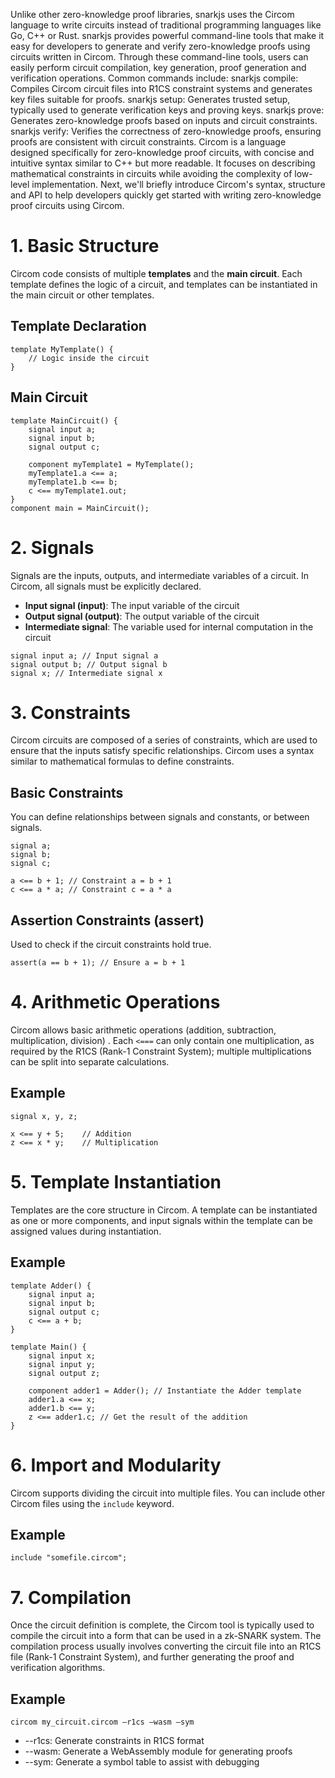 Unlike other zero-knowledge proof libraries, snarkjs uses the Circom language to write circuits instead of traditional programming languages like Go, C++ or Rust.
snarkjs provides powerful command-line tools that make it easy for developers to generate and verify zero-knowledge proofs using circuits written in Circom. Through these command-line tools, users can easily perform circuit compilation, key generation, proof generation and verification operations. Common commands include:
snarkjs compile: Compiles Circom circuit files into R1CS constraint systems and generates key files suitable for proofs.
snarkjs setup: Generates trusted setup, typically used to generate verification keys and proving keys.
snarkjs prove: Generates zero-knowledge proofs based on inputs and circuit constraints.
snarkjs verify: Verifies the correctness of zero-knowledge proofs, ensuring proofs are consistent with circuit constraints.
Circom is a language designed specifically for zero-knowledge proof circuits, with concise and intuitive syntax similar to C++ but more readable. It focuses on describing mathematical constraints in circuits while avoiding the complexity of low-level implementation. Next, we'll briefly introduce Circom's syntax, structure and API to help developers quickly get started with writing zero-knowledge proof circuits using Circom.

# 1. Basic Structure

Circom code consists of multiple **templates** and the **main circuit**. Each template defines the logic of a circuit, and templates can be instantiated in the main circuit or other templates.

## Template Declaration

```circom
template MyTemplate() {
    // Logic inside the circuit
}
```
## Main Circuit
``` circom
template MainCircuit() {
    signal input a;
    signal input b;
    signal output c;

    component myTemplate1 = MyTemplate();
    myTemplate1.a <== a;
    myTemplate1.b <== b;
    c <== myTemplate1.out;
}
component main = MainCircuit();
```

# 2. Signals

Signals are the inputs, outputs, and intermediate variables of a circuit. In Circom, all signals must be explicitly declared.

- **Input signal (input)**: The input variable of the circuit
- **Output signal (output)**: The output variable of the circuit
- **Intermediate signal**: The variable used for internal computation in the circuit

```
signal input a; // Input signal a
signal output b; // Output signal b
signal x; // Intermediate signal x
```

# 3. Constraints

Circom circuits are composed of a series of constraints, which are used to ensure that the inputs satisfy specific relationships. Circom uses a syntax similar to mathematical formulas to define constraints.

## Basic Constraints

You can define relationships between signals and constants, or between signals.

```circom
signal a;
signal b;
signal c;

a <== b + 1; // Constraint a = b + 1
c <== a * a; // Constraint c = a * a
```

## Assertion Constraints (assert)
Used to check if the circuit constraints hold true.
```
assert(a == b + 1); // Ensure a = b + 1
```

# 4. Arithmetic Operations

Circom allows basic arithmetic operations (addition, subtraction, multiplication, division) . Each `<===` can only contain one multiplication, as required by the R1CS (Rank-1 Constraint System); multiple multiplications can be split into separate calculations.

## Example

```circom
signal x, y, z;

x <== y + 5;    // Addition
z <== x * y;    // Multiplication
```

# 5. Template Instantiation

Templates are the core structure in Circom. A template can be instantiated as one or more components, and input signals within the template can be assigned values during instantiation.

## Example

```circom
template Adder() {
    signal input a;
    signal input b;
    signal output c;
    c <== a + b;
}

template Main() {
    signal input x;
    signal input y;
    signal output z;

    component adder1 = Adder(); // Instantiate the Adder template
    adder1.a <== x;
    adder1.b <== y;
    z <== adder1.c; // Get the result of the addition
}
```

# 6. Import and Modularity

Circom supports dividing the circuit into multiple files. You can include other Circom files using the `include` keyword.

## Example
```
include "somefile.circom";
```

# 7. Compilation

Once the circuit definition is complete, the Circom tool is typically used to compile the circuit into a form that can be used in a zk-SNARK system. The compilation process usually involves converting the circuit file into an R1CS file (Rank-1 Constraint System), and further generating the proof and verification algorithms.

## Example
```
circom my_circuit.circom –r1cs –wasm –sym
```
- --r1cs: Generate constraints in R1CS format
- --wasm: Generate a WebAssembly module for generating proofs
- --sym: Generate a symbol table to assist with debugging
